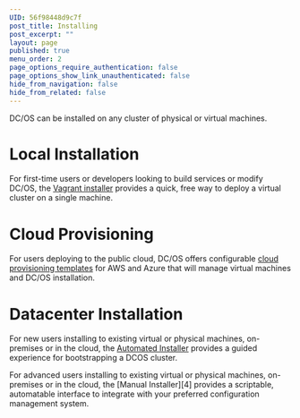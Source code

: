 ```yaml
---
UID: 56f98448d9c7f
post_title: Installing
post_excerpt: ""
layout: page
published: true
menu_order: 2
page_options_require_authentication: false
page_options_show_link_unauthenticated: false
hide_from_navigation: false
hide_from_related: false
---
```

DC/OS can be installed on any cluster of physical or virtual machines.

# Local Installation

For first-time users or developers looking to build services or modify DC/OS, the [Vagrant installer][1] provides a quick, free way to deploy a virtual cluster on a single machine.

# Cloud Provisioning

For users deploying to the public cloud, DC/OS offers configurable [cloud provisioning templates][2] for AWS and Azure that will manage virtual machines and DC/OS installation.

# Datacenter Installation

For new users installing to existing virtual or physical machines, on-premises or in the cloud, the [Automated Installer][3] provides a guided experience for bootstrapping a DCOS cluster.

For advanced users installing to existing virtual or physical machines, on-premises or in the cloud, the [Manual Installer][4] provides a scriptable, automatable interface to integrate with your preferred configuration management system.

 [1]: /administration/installing/local
 [2]: /administration/installing/cloud
 [3]: /administration/installing/custom/automated-installer
 [3]: /administration/installing/custom/scripted-installer

